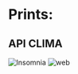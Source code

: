 # Prints:
## API CLIMA

![Insomnia](https://github.com/giovanna252gabriela/trabalho_apw/assets/125416536/0e21a808-2334-4ed5-b38f-ac73362e23e1)
![web](https://github.com/giovanna252gabriela/trabalho_apw/assets/125416536/6f5475cb-941a-4842-8d25-ad332a88ff74)
